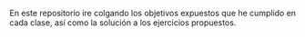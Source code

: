 En este repositorio ire colgando los objetivos expuestos que he cumplido en cada clase, así como la solución a los ejercicios
propuestos.
